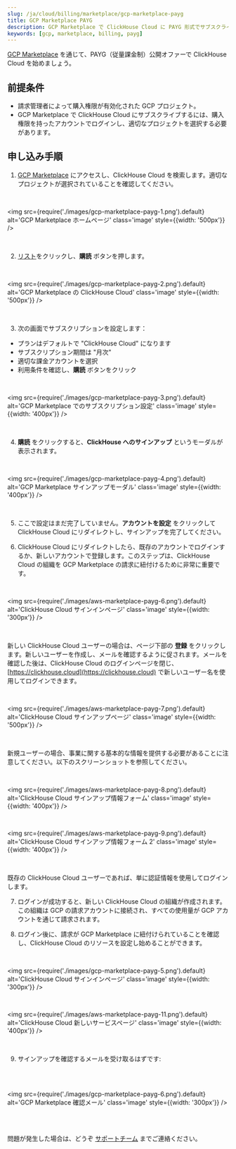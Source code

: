 ```yaml
---
slug: /ja/cloud/billing/marketplace/gcp-marketplace-payg
title: GCP Marketplace PAYG
description: GCP Marketplace で ClickHouse Cloud に PAYG 形式でサブスクライブする。
keywords: [gcp, marketplace, billing, payg]
---
```


[GCP Marketplace](https://console.cloud.google.com/marketplace) を通じて、PAYG（従量課金制）公開オファーで ClickHouse Cloud を始めましょう。

## 前提条件

- 請求管理者によって購入権限が有効化された GCP プロジェクト。
- GCP Marketplace で ClickHouse Cloud にサブスクライブするには、購入権限を持ったアカウントでログインし、適切なプロジェクトを選択する必要があります。

## 申し込み手順

1. [GCP Marketplace](https://cloud.google.com/marketplace) にアクセスし、ClickHouse Cloud を検索します。適切なプロジェクトが選択されていることを確認してください。

<br />

<img src={require('./images/gcp-marketplace-payg-1.png').default}
    alt='GCP Marketplace ホームページ'
    class='image'
    style={{width: '500px'}}
/>

<br />

2. [リスト](https://console.cloud.google.com/marketplace/product/clickhouse-public/clickhouse-cloud)をクリックし、**購読** ボタンを押します。

<br />

<img src={require('./images/gcp-marketplace-payg-2.png').default}
    alt='GCP Marketplace の ClickHouse Cloud'
    class='image'
    style={{width: '500px'}}
/>

<br />

3. 次の画面でサブスクリプションを設定します：

- プランはデフォルトで "ClickHouse Cloud" になります
- サブスクリプション期間は "月次"
- 適切な課金アカウントを選択
- 利用条件を確認し、**購読** ボタンをクリック

<br />

<img src={require('./images/gcp-marketplace-payg-3.png').default}
    alt='GCP Marketplace でのサブスクリプション設定'
    class='image'
    style={{width: '400px'}}
/>

<br />

4. **購読** をクリックすると、**ClickHouse へのサインアップ** というモーダルが表示されます。

<br />

<img src={require('./images/gcp-marketplace-payg-4.png').default}
    alt='GCP Marketplace サインアップモーダル'
    class='image'
    style={{width: '400px'}}
/>

<br />

5. ここで設定はまだ完了していません。**アカウントを設定** をクリックして ClickHouse Cloud にリダイレクトし、サインアップを完了してください。

6. ClickHouse Cloud にリダイレクトしたら、既存のアカウントでログインするか、新しいアカウントで登録します。このステップは、ClickHouse Cloud の組織を GCP Marketplace の請求に紐付けるために非常に重要です。

<br />

<img src={require('./images/aws-marketplace-payg-6.png').default}
    alt='ClickHouse Cloud サインインページ'
    class='image'
    style={{width: '300px'}}
/>

<br />

新しい ClickHouse Cloud ユーザーの場合は、ページ下部の **登録** をクリックします。新しいユーザーを作成し、メールを確認するように促されます。メールを確認した後は、ClickHouse Cloud のログインページを閉じ、[https://clickhouse.cloud](https://clickhouse.cloud) で新しいユーザー名を使用してログインできます。

<br />

<img src={require('./images/aws-marketplace-payg-7.png').default}
    alt='ClickHouse Cloud サインアップページ'
    class='image'
    style={{width: '500px'}}
/>

<br />

新規ユーザーの場合、事業に関する基本的な情報を提供する必要があることに注意してください。以下のスクリーンショットを参照してください。

<br />

<img src={require('./images/aws-marketplace-payg-8.png').default}
    alt='ClickHouse Cloud サインアップ情報フォーム'
    class='image'
    style={{width: '400px'}}
/>

<br />

<img src={require('./images/aws-marketplace-payg-9.png').default}
    alt='ClickHouse Cloud サインアップ情報フォーム 2'
    class='image'
    style={{width: '400px'}}
/>

<br />

既存の ClickHouse Cloud ユーザーであれば、単に認証情報を使用してログインします。

7. ログインが成功すると、新しい ClickHouse Cloud の組織が作成されます。この組織は GCP の請求アカウントに接続され、すべての使用量が GCP アカウントを通じて請求されます。

8. ログイン後に、請求が GCP Marketplace に紐付けられていることを確認し、ClickHouse Cloud のリソースを設定し始めることができます。

<br />

<img src={require('./images/gcp-marketplace-payg-5.png').default}
    alt='ClickHouse Cloud サインインページ'
    class='image'
    style={{width: '300px'}}
/>

<br />

<img src={require('./images/aws-marketplace-payg-11.png').default}
    alt='ClickHouse Cloud 新しいサービスページ'
    class='image'
    style={{width: '400px'}}
/>

<br />

9. サインアップを確認するメールを受け取るはずです:

<br />
<br />

<img src={require('./images/gcp-marketplace-payg-6.png').default}
    alt='GCP Marketplace 確認メール'
    class='image'
    style={{width: '300px'}}
/>

<br />

<br />

問題が発生した場合は、どうぞ [サポートチーム](https://clickhouse.com/support/program) までご連絡ください。
